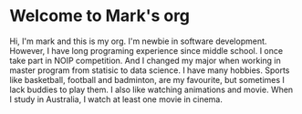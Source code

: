 # Welcome to Mark's org
Hi, I'm mark and this is my org. I'm newbie in software development. However, I have long programing experience since middle school. I once take part in NOIP competition. And I changed my major when working in master program from statisic to data science.
I have many hobbies. Sports like basketball, football and badminton, are my favourite, but sometimes I lack buddies to play them. I also like watching animations and movie. When I study in Australia, I watch at least one movie in cinema.
